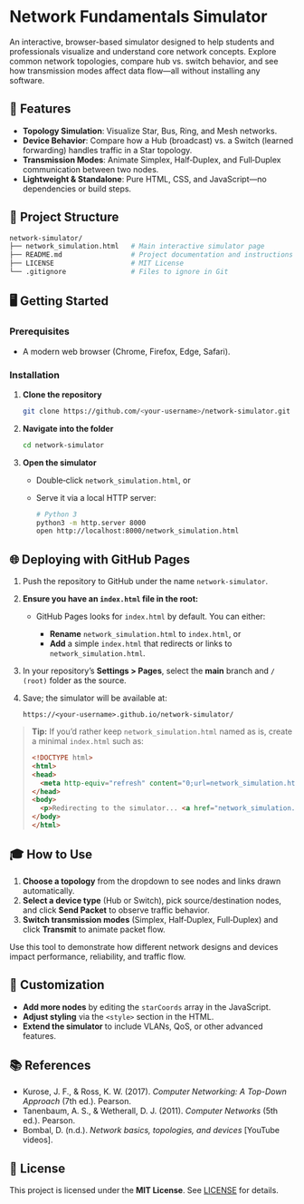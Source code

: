 # Network Fundamentals Simulator

An interactive, browser-based simulator designed to help students and professionals visualize and understand core network concepts. Explore common network topologies, compare hub vs. switch behavior, and see how transmission modes affect data flow—all without installing any software.

## 🚀 Features

* **Topology Simulation**: Visualize Star, Bus, Ring, and Mesh networks.
* **Device Behavior**: Compare how a Hub (broadcast) vs. a Switch (learned forwarding) handles traffic in a Star topology.
* **Transmission Modes**: Animate Simplex, Half‑Duplex, and Full‑Duplex communication between two nodes.
* **Lightweight & Standalone**: Pure HTML, CSS, and JavaScript—no dependencies or build steps.

## 📁 Project Structure

```bash
network-simulator/
├── network_simulation.html   # Main interactive simulator page
├── README.md                 # Project documentation and instructions
├── LICENSE                   # MIT License
└── .gitignore                # Files to ignore in Git
```

## 🖥️ Getting Started

### Prerequisites

* A modern web browser (Chrome, Firefox, Edge, Safari).

### Installation

1. **Clone the repository**

   ```bash
   git clone https://github.com/<your-username>/network-simulator.git
   ```
2. **Navigate into the folder**

   ```bash
   cd network-simulator
   ```
3. **Open the simulator**

   * Double‑click `network_simulation.html`, or
   * Serve it via a local HTTP server:

     ```bash
     # Python 3
     python3 -m http.server 8000
     open http://localhost:8000/network_simulation.html
     ```

## 🌐 Deploying with GitHub Pages

1. Push the repository to GitHub under the name `network-simulator`.
2. **Ensure you have an `index.html` file in the root:**

   * GitHub Pages looks for `index.html` by default. You can either:

     * **Rename** `network_simulation.html` to `index.html`, or
     * **Add** a simple `index.html` that redirects or links to `network_simulation.html`.
3. In your repository’s **Settings > Pages**, select the **main** branch and `/ (root)` folder as the source.
4. Save; the simulator will be available at:

   ```
   https://<your-username>.github.io/network-simulator/
   ```

> **Tip:** If you’d rather keep `network_simulation.html` named as is, create a minimal `index.html` such as:
>
> ```html
> <!DOCTYPE html>
> <html>
> <head>
>   <meta http-equiv="refresh" content="0;url=network_simulation.html">
> </head>
> <body>
>   <p>Redirecting to the simulator... <a href="network_simulation.html">Click here</a> if you aren’t redirected.</p>
> </body>
> </html>
> ```

## 🎓 How to Use

1. **Choose a topology** from the dropdown to see nodes and links drawn automatically.
2. **Select a device type** (Hub or Switch), pick source/destination nodes, and click **Send Packet** to observe traffic behavior.
3. **Switch transmission modes** (Simplex, Half‑Duplex, Full‑Duplex) and click **Transmit** to animate packet flow.

Use this tool to demonstrate how different network designs and devices impact performance, reliability, and traffic flow.

## 🔧 Customization

* **Add more nodes** by editing the `starCoords` array in the JavaScript.
* **Adjust styling** via the `<style>` section in the HTML.
* **Extend the simulator** to include VLANs, QoS, or other advanced features.

## 📚 References

* Kurose, J. F., & Ross, K. W. (2017). *Computer Networking: A Top-Down Approach* (7th ed.). Pearson.
* Tanenbaum, A. S., & Wetherall, D. J. (2011). *Computer Networks* (5th ed.). Pearson.
* Bombal, D. (n.d.). *Network basics, topologies, and devices* \[YouTube videos].

## 📝 License

This project is licensed under the **MIT License**. See [LICENSE](LICENSE) for details.
